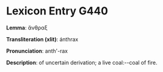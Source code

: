 # Lexicon Entry G440

**Lemma**: ἄνθραξ

**Transliteration (xlit)**: ánthrax

**Pronunciation**: anth'-rax

**Description**:
of uncertain derivation; a live coal:--coal of fire.
